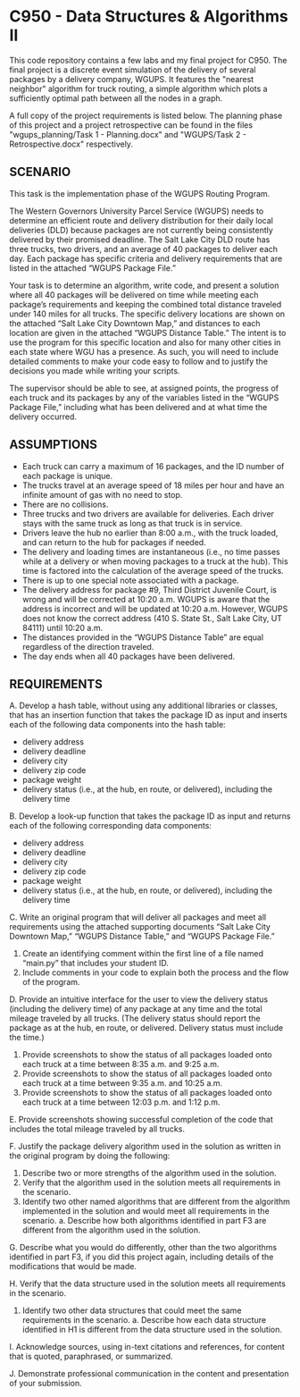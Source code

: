 # C950 - Data Structures & Algorithms II

This code repository contains a few labs and my final project for C950.
The final project is a discrete event simulation of the delivery of several packages by a delivery company, WGUPS. It features the "nearest neighbor" algorithm for truck routing, a simple algorithm which plots a sufficiently optimal path between all the nodes in a graph.

A full copy of the project requirements is listed below. The planning phase of this project and a project retrospective can be found in the files "wgups_planning/Task 1 - Planning.docx" and "WGUPS/Task 2 - Retrospective.docx" respectively.

## SCENARIO
This task is the implementation phase of the WGUPS Routing Program.

The Western Governors University Parcel Service (WGUPS) needs to determine an efficient route and delivery distribution for their daily local deliveries (DLD) because packages are not currently being consistently delivered by their promised deadline. The Salt Lake City DLD route has three trucks, two drivers, and an average of 40 packages to deliver each day. Each package has specific criteria and delivery requirements that are listed in the attached “WGUPS Package File.”

Your task is to determine an algorithm, write code, and present a solution where all 40 packages will be delivered on time while meeting each package’s requirements and keeping the combined total distance traveled under 140 miles for all trucks. The specific delivery locations are shown on the attached “Salt Lake City Downtown Map,” and distances to each location are given in the attached “WGUPS Distance Table.” The intent is to use the program for this specific location and also for many other cities in each state where WGU has a presence. As such, you will need to include detailed comments to make your code easy to follow and to justify the decisions you made while writing your scripts.

The supervisor should be able to see, at assigned points, the progress of each truck and its packages by any of the variables listed in the “WGUPS Package File,” including what has been delivered and at what time the delivery occurred.

## ASSUMPTIONS
- Each truck can carry a maximum of 16 packages, and the ID number of each package is unique.
- The trucks travel at an average speed of 18 miles per hour and have an infinite amount of gas with no need to stop.
- There are no collisions.
- Three trucks and two drivers are available for deliveries. Each driver stays with the same truck as long as that truck is in service.
- Drivers leave the hub no earlier than 8:00 a.m., with the truck loaded, and can return to the hub for packages if needed.
- The delivery and loading times are instantaneous (i.e., no time passes while at a delivery or when moving packages to a truck at the hub). This time is factored into the calculation of the average speed of the trucks.
- There is up to one special note associated with a package.
- The delivery address for package #9, Third District Juvenile Court, is wrong and will be corrected at 10:20 a.m. WGUPS is aware that the address is incorrect and will be updated at 10:20 a.m. However, WGUPS does not know the correct address (410 S. State St., Salt Lake City, UT 84111) until 10:20 a.m.
- The distances provided in the “WGUPS Distance Table” are equal regardless of the direction traveled.
- The day ends when all 40 packages have been delivered.

## REQUIREMENTS
A.  Develop a hash table, without using any additional libraries or classes, that has an insertion function that takes the package ID as input and inserts each of the following data components into the hash table:
  - delivery address
  - delivery deadline
  - delivery city
  - delivery zip code
  - package weight
  - delivery status (i.e., at the hub, en route, or delivered), including the delivery time

B.  Develop a look-up function that takes the package ID as input and returns each of the following corresponding data components:
  - delivery address
  - delivery deadline
  - delivery city
  - delivery zip code
  - package weight
  - delivery status (i.e., at the hub, en route, or delivered), including the delivery time

C.  Write an original program that will deliver all packages and meet all requirements using the attached supporting documents “Salt Lake City Downtown Map,” “WGUPS Distance Table,” and “WGUPS Package File.”
  1.  Create an identifying comment within the first line of a file named “main.py” that includes your student ID.
  2.  Include comments in your code to explain both the process and the flow of the program.

D.  Provide an intuitive interface for the user to view the delivery status (including the delivery time) of any package at any time and the total mileage traveled by all trucks. (The delivery status should report the package as at the hub, en route, or delivered. Delivery status must include the time.)
  1.  Provide screenshots to show the status of all packages loaded onto each truck at a time between 8:35 a.m. and 9:25 a.m.
  2.  Provide screenshots to show the status of all packages loaded onto each truck at a time between 9:35 a.m. and 10:25 a.m.
  3.  Provide screenshots to show the status of all packages loaded onto each truck at a time between 12:03 p.m. and 1:12 p.m.

E.  Provide screenshots showing successful completion of the code that includes the total mileage traveled by all trucks.

F.  Justify the package delivery algorithm used in the solution as written in the original program by doing the following:
  1.  Describe two or more strengths of the algorithm used in the solution.
  2.  Verify that the algorithm used in the solution meets all requirements in the scenario.
  3.  Identify two other named algorithms that are different from the algorithm implemented in the solution and would meet all requirements in the scenario.
    a.  Describe how both algorithms identified in part F3 are different from the algorithm used in the solution.

G.  Describe what you would do differently, other than the two algorithms identified in part F3, if you did this project again, including details of the modifications that would be made.

H.  Verify that the data structure used in the solution meets all requirements in the scenario.
  1.  Identify two other data structures that could meet the same requirements in the scenario.
    a.  Describe how each data structure identified in H1 is different from the data structure used in the solution.

I.  Acknowledge sources, using in-text citations and references, for content that is quoted, paraphrased, or summarized.

J.  Demonstrate professional communication in the content and presentation of your submission.
